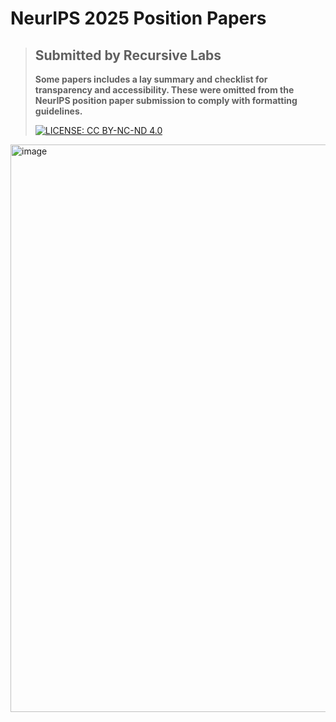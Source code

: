 # NeurIPS 2025 Position Papers
> ## **Submitted by Recursive Labs**
>
> **Some papers includes a lay summary and checklist for transparency and accessibility. These were omitted from the NeurIPS position paper submission to comply with formatting guidelines.**
>
> 
> [![LICENSE: CC BY-NC-ND 4.0](https://img.shields.io/badge/Papers-CC--BY--4.0-scarlet.svg)](https://creativecommons.org/licenses/by/4.0/deed.en)


<img width="908" alt="image" src="https://github.com/user-attachments/assets/0826bc3e-6272-4200-b6da-94fdd37f3144" />
